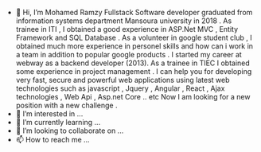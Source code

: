 - 👋 Hi, I’m Mohamed Ramzy Fullstack Software developer  graduated from information systems department Mansoura university in 2018 . As trainee in ITI , 
I obtained a good experience in ASP.Net MVC , Entity Framework and SQL Database . As a volunteer in google student club , I obtained much more experience in personel 
skills and how can i work in a team in addition to popular google products . I started my career at webway as a backend developer (2013). As a trainee in TIEC
I obtained some experience in project management .
I can help you for developing very fast, secure and powerful  web applications  using latest web technologies such as javascript , Jquery , Angular , React , Ajax technologies , Web Api , Asp.net Core .. etc 
Now I am looking for a new position with  a new challenge .
- 👀 I’m interested in ...
- 🌱 I’m currently learning ...
- 💞️ I’m looking to collaborate on ...
- 📫 How to reach me ...

<!---
MohamedRamzy994/MohamedRamzy994 is a ✨ special ✨ repository because its `README.md` (this file) appears on your GitHub profile.
You can click the Preview link to take a look at your changes.
--->
